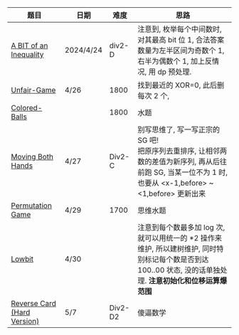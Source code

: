 | 题目                                                         | 日期      | 难度    | 思路                                                         |
| ------------------------------------------------------------ | --------- | ------- | ------------------------------------------------------------ |
| [A BIT of an Inequality](https://codeforces.com/contest/1957/problem/D) | 2024/4/24 | div2-D  | 注意到, 枚举每个中间数时, 对其最高 bit 位 1, 合法答案数量为左半区间为奇数个 1,右半为偶数个 1, 加上反情况, 用 dp 预处理. |
| [Unfair-Game](https://codeforces.com/problemset/problem/1955/F) | 4/26      | 1800    | 找到最近的 XOR=0, 此后删每次 2 个,                           |
| [Colored-Balls](https://codeforces.com/problemset/problem/1954/D) |           | 1800    | 水题                                                         |
| [Moving Both Hands](https://codeforces.com/contest/1966/problem/C) | 4/27      | Div2-C  | 别写思维了, 写一写正宗的 SG 吧!<br />把原序列去重排序, 让相邻两数的差值为新序列, 再从后往前跑 SG, 当某一位不为 1 时, 也要从 <x-1,before> ~ <1,before> 更新出来 |
| [Permutation Game](https://codeforces.com/problemset/problem/1772/E) | 4/29      | 1700    | 思维水题                                                     |
| [Lowbit](https://codeforces.com/problemset/gymProblem/103145/D) | 4/30      |         | 注意到每个数最多加 log 次, 就可以用统一的 *2 操作来维护, 所以建树维护, 同时特别标记每个数是否到达 100..00 状态, 没的话单独处理. **注意初始化和位移运算爆范围** |
| [Reverse Card (Hard Version)](https://codeforces.com/contest/1972/problem/D2) | 5/7       | Div2-D2 | 傻逼数学                                                     |
